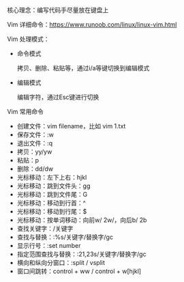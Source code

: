 核心理念：编写代码手尽量放在键盘上

Vim 详细命令：https://www.runoob.com/linux/linux-vim.html

Vim 处理模式：

- 命令模式

  拷贝、删除、粘贴等，通过i/a等键切换到编辑模式

- 编辑模式

  编辑字符，通过Esc键进行切换

Vim 常用命令

- 创建文件：vim filename，比如 vim 1.txt
- 保存文件：:w
- 退出文件：:q
- 拷贝：yy/yw
- 粘贴：p
- 删除：dd/dw
- 光标移动：左下上右：hjkl
- 光标移动：跳到文件头：gg
- 光标移动：跳到文件尾：G
- 光标移动：移动到行首：^
- 光标移动：移动到行尾：$
- 光标移动：按单词移动：向前w/ 2w/，向后b/ 2b
- 查找关键字：/关键字
- 查找与替换：:%s/关键字/替换字/gc
- 显示行号：:set number
- 指定范围查找与替换：:21,23s/关键字/替换字/gc
- 横向和纵向分窗口：:split / vsplit
- 窗口间跳转：control + ww / control + w[hjkl]

